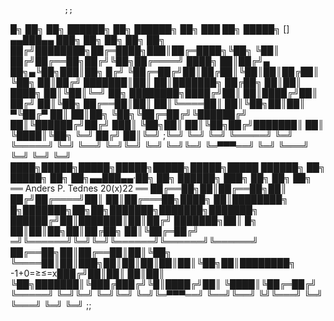                ;;
   █╗ ██╗ ██╗  ██████╗  ██╗ ██████╗ ██╗  ███  ██╗ █████╗     []    ▄▄███▄▄    ███╗   ██╗ ██╗      ██╗  ██╗
██╔╝████████╗██╔═████╗███║██╔═████╗╚██╗  ╚██║ ██╔╝██╔══██╗██╔╝╚██╗██╔════╝    ████╗  ██║██╔╝▄ ██╗▄╚██╗███║██╗
█╔╝ ╚██╔═██╔╝██║██╔██║╚██║██║██╔██║ ╚██╗  ██║██╔╝ ███████║██║  ██║███████╗    ██╔██╗ ██║██║  ████╗ ██║╚██║╚═╝
██╗ ████████╗████╔╝██║ ██║████╔╝██║ ██╔╝  ██║╚██╗ ██╔══██║██║  ██║╚════██║    ██║╚██╗██║██║ ▀╚██╔▀ ██║ ██║██╗
╚██╗╚██╔═██╔╝╚██████╔╝ ██║╚██████╔╝██╔╝  ███║ ╚██╗██║  ██║╚██╗██╔╝███████║    ██║ ╚████║╚██╗  ╚═╝ ██╔╝ ██║╚═╝
;╚═╝ ╚═╝ ╚═╝  ╚═════╝  ╚═╝ ╚═════╝ ╚═╝   ╚══╝  ╚═╝╚═╝  ╚═╝ ╚═╝╚═╝ ╚═▀▀▀══╝    ╚═╝  ╚═══╝ ╚═╝      ╚═╝  ╚═╝   
████╗█████╗█████╗█████╗█████╗█████╗█████ ██████╗ ██╗ █████╗ ██╗  ██╗▄▄███▄▄·██╗    ██╗ ██████╗ ███╗   ██╗ ██╗ ██╗
══ Anders P. Tednes 20(x)22 ══           ██╔══██╗██║██╔══██╗██║ ██╔╝██╔════╝██║    ██║██╔═══██╗████╗  ██║████████╗
█╗███████╗██╗██╗███████╗███████╗███████╗ ██████╔╝██║███████║██║██╔╝ ███████╗██║ █╗ ██║██║██╗██║██╔██╗ ██║╚██╔═██╔╝
═╝╚══════╝╚═╝╚═╝╚══════╝╚══════╝╚══════╝ ██╔══██╗██║██╔══██║██║╚██╗ ╚════██║██║███╗██║██║██║██║██║╚██╗██║████████╗
                                   -1+0=≥≤=x███╔╝██║██║  ██║██║ ╚██╗███████║╚███╔███╔╝╚█║████╔╝██║ ╚████║╚██╔═██╔╝
                                         ╚═════╝ ╚═╝╚═╝  ╚═╝╚═╝  ╚═╝╚═▀▀▀══╝ ╚══╝╚══╝  ╚╝╚═══╝ ╚═╝  ╚═══╝ ╚═╝ ╚═╝
                ;;
